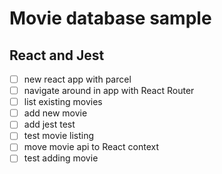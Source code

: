 # Movie database sample

## React and Jest

* [ ] new react app with parcel
* [ ] navigate around in app with React Router
* [ ] list existing movies
* [ ] add new movie
* [ ] add jest test
* [ ] test movie listing
* [ ] move movie api to React context
* [ ] test adding movie
